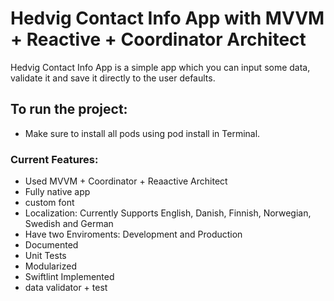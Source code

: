 # Hedvig Contact Info App with MVVM + Reactive + Coordinator Architect
Hedvig Contact Info App is a simple app which you can input some data, validate it and save it directly to the user defaults.

## To run the project:
- Make sure to install all pods using pod install in Terminal.

### Current Features:
- Used MVVM + Coordinator + Reaactive Architect
- Fully native app
- custom font
- Localization: Currently Supports English, Danish, Finnish, Norwegian, Swedish and German
- Have two Enviroments: Development and Production
- Documented
- Unit Tests
- Modularized
- Swiftlint Implemented
- data validator + test
